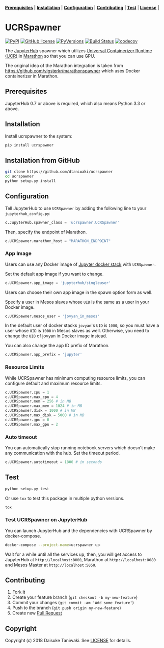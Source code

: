 **[Prerequisites](#prerequisites)** |
**[Installation](#installation)** |
**[Configuration](#configuration)** |
**[Contributing](#contributing)** |
**[Test](#test)** |
**[License](#license)** |


# UCRSpawner

[![PyPI][pypi-image]][pypi-link]
[![GitHub license][license-image]][license-link]
[![PyVersions][pyversions-image]][pypi-link]
[![Build Status][build-image]][build-link]
[![codecov][cov-image]][cov-link]


The [JupyterHub](http://jupyterhub.readthedocs.io/en/latest/) spawner which utilizes [Universal Containerizer Runtime (UCR)](http://mesos.apache.org/documentation/latest/container-image/) in [Marathon](https://docs.mesosphere.com/1.9/deploying-services/containerizers/ucr/) so that you can use GPU.

The original idea of the Marathon integration is taken from https://github.com/vigsterkr/marathonspawner which uses Docker containerizer in Marathon.

## Prerequisites

JupyterHub 0.7 or above is required, which also means Python 3.3 or above.

## Installation

Install ucrspawner to the system:

```sh
pip install ucrspawner
```

## Installation from GitHub

```sh
git clone https://github.com/dtaniwaki/ucrspawner
cd ucrspawner
python setup.py install
```

## Configuration

Tell JupyterHub to use `UCRSpawner` by adding the following line to your `jupyterhub_config.py`:


```python
c.JupyterHub.spawner_class = 'ucrspawner.UCRSpawner'
```

Then, specify the endpoint of Marathon.

```python
c.UCRSpawner.marathon_host = "MARATHON_ENDPOINT"
```

### App Image

Users can use any Docker image of [Jupyter docker stack](https://github.com/jupyter/docker-stacks) with `UCRSpawner`.

Set the default app image if you want to change.

```python
c.UCRSpawner.app_image = 'jupyterhub/singleuser'
```

Users can choose their own app image in the spawn option form as well.

Specify a user in Mesos slaves whose `UID` is the same as a user in your Docker image.

```python
c.UCRSpawner.mesos_user = 'jovyan_in_mesos'
```

In the default user of docker stacks `jovyan`'s `UID` is `1000`, so you must have a user whose `UID` is `1000` in Mesos slaves as well. Otherwise, you need to change the `UID` of jovyan in Docker image instead.

You can also change the app ID prefix of Marathon.

```python
c.UCRSpawner.app_prefix = 'jupyter'
```

### Resource Limits

While UCRSpawner has minimum computing resource limits, you can configure default and maximum resource limits.

```python
c.UCRSpawner.cpu = 1
c.UCRSpawner.max_cpu = 4
c.UCRSpawner.mem = 256 # in MB
c.UCRSpawner.max_mem = 1024 # in MB
c.UCRSpawner.disk = 1000 # in MB
c.UCRSpawner.max_disk = 5000 # in MB
c.UCRSpawner.gpu = 0
c.UCRSpawner.max_gpu = 2
```

### Auto timeout

You can automatically stop running notebook servers which doesn't make any communication with the hub. Set the timeout period.

```python
c.UCRSpawner.autotimeout = 1800 # in seconds
```

## Test

```sh
python setup.py test
```

Or use `tox` to test this package in multiple python versions.

```sh
tox
```

### Test UCRSpawner on JupyterHub

You can launch JupyterHub and the dependencies with UCRSpawner by docker-compose.

```sh
docker-compose --project-name=ucrspawner up
```

Wait for a while until all the services up, then, you will get access to JupyterHub at `http://localhost:8000`, Marathon at `http://localhost:8080` and Mesos Master at `http://localhost:5050`.

## Contributing

1. Fork it
2. Create your feature branch (`git checkout -b my-new-feature`)
3. Commit your changes (`git commit -am 'Add some feature'`)
4. Push to the branch (`git push origin my-new-feature`)
5. Create new [Pull Request](../../pull/new/master)

## Copyright

Copyright (c) 2018 Daisuke Taniwaki. See [LICENSE](LICENSE) for details.


[pypi-image]:  https://img.shields.io/pypi/v/ucrspawner.svg
[pypi-link]:   https://pypi.python.org/pypi/ucrspawner
[license-image]: https://img.shields.io/github/license/dtaniwaki/ucrspawner.svg
[license-link]:  https://github.com/dtaniwaki/ucrspawner
[pyversions-image]: https://img.shields.io/pypi/pyversions/ucrspawner.svg
[build-image]: https://travis-ci.org/dtaniwaki/ucrspawner.svg
[build-link]:  https://travis-ci.org/dtaniwaki/ucrspawner
[cov-image]:   https://codecov.io/gh/dtaniwaki/ucrspawner/branch/master/graph/badge.svg
[cov-link]:    https://codecov.io/gh/dtaniwaki/ucrspawner

